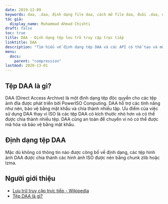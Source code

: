 ```yaml
---
date: 2019-12-09
keywords: daa, .daa, định dạng file daa, cách mở file daa, đuôi .daa, đuôi daa
tác giả:
  display_name: Muhammad Ahmad Chishti
draft: false
toc: true
title: DAA - Định dạng tệp lưu trữ truy cập trực tiếp
linktitle: DAA
description: "Tìm hiểu về định dạng tệp DAA và các API có thể tạo và mở tệp DAA."
menu:
  docs:
    parent: "compression"
lastmod: 2020-13-01
---
```


## Tệp DAA là gì? ##

DAA (Direct Access Archive) là một định dạng tệp độc quyền cho các tệp ảnh đĩa được phát triển bởi PowerISO Computing. DAA hỗ trợ các tính năng như nén, bảo vệ bằng mật khẩu và chia thành nhiều tập. Ưu điểm của việc sử dụng DAA thay vì ISO là các tệp DAA có kích thước nhỏ hơn và có thể được chia thành nhiều tệp. DAA cũng an toàn để chuyển vì nó có thể được mã hóa và bảo vệ bằng mật khẩu.

## Định dạng tệp DAA ##

Mặc dù không có thông tin nào được công bố về định dạng, các tệp hình ảnh DAA được chia thành các hình ảnh ISO được nén bằng chunk zlib hoặc lzma.

## Người giới thiệu ##

- [Lưu trữ truy cập trực tiếp - Wikipedia](https://en.wikipedia.org/wiki/Direct_Access_Archive)
- [Tệp DAA là gì?](https://www.poweriso.com/tutorials/what-is-daa-file.htm)

